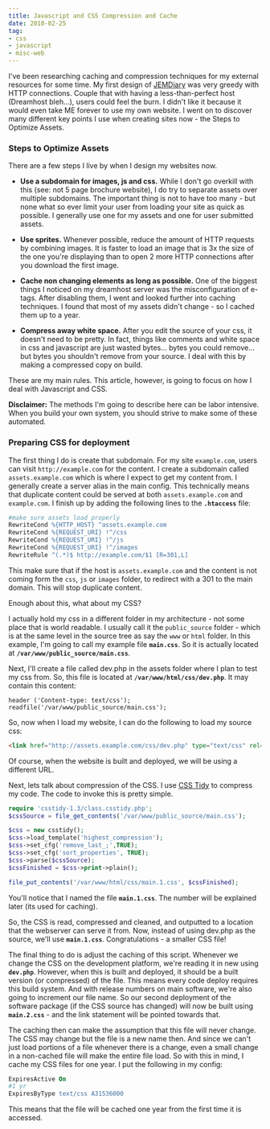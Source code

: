 ```yaml
---
title: Javascript and CSS Compression and Cache
date: 2010-02-25
tag:
- css
- javascript
- misc-web
---
```

I've been researching caching and compression techniques for my external resources for some time.  My first design of [JEMDiary](http://jemdiary.com) was very greedy with HTTP connections.  Couple that with having a less-than-perfect host (Dreamhost bleh...), users could feel the burn.  I didn't like it because it would even take ME forever to use my own website.  I went on to discover many different key points I use when creating sites now - the Steps to Optimize Assets.

<!--more-->

### Steps to Optimize Assets

There are a few steps I live by when I design my websites now.

  * **Use a subdomain for images, js and css.**  While I don't go overkill with this (see: not 5 page brochure website), I do try to separate assets over multiple subdomains.  The important thing is not to have too many - but none what so ever limit your user from loading your site as quick as possible.  I generally use one for my assets and one for user submitted assets.

  * **Use sprites.** Whenever possible, reduce the amount of HTTP requests by combining images.  It is faster to load an image that is 3x the size of the one you're displaying than to open 2 more HTTP connections after you download the first image.

  * **Cache non changing elements as long as possible.**  One of the biggest things I noticed on my dreamhost server was the misconfiguration of e-tags.  After disabling them, I went and looked further into caching techniques.  I found that most of my assets didn't change - so I cached them up to a year.

  * **Compress away white space.**  After you edit the source of your css, it doesn't need to be pretty.  In fact, things like comments and white space in css and javascript are just wasted bytes... bytes you could remove... but bytes you shouldn't remove from your source.  I deal with this by making a compressed copy on build.

These are my main rules.  This article, however, is going to focus on how I deal with Javascript and CSS.

**Disclaimer:** The methods I'm going to describe here can be labor intensive.  When you build your own system, you should strive to make some of these automated.

### Preparing CSS for deployment

The first thing I do is create that subdomain.  For my site `example.com`, users can visit `http://example.com` for the content.  I create a subdomain called `assets.example.com` which is where I expect to get my content from.  I generally create a server alias in the main config.  This technically means that duplicate content could be served at both `assets.example.com` and `example.com`.  I finish up by adding the following lines to the **`.htaccess`** file:
    
```apache
#make sure assets load properly
RewriteCond %{HTTP_HOST} ^assets.example.com
RewriteCond %{REQUEST_URI} !^/css
RewriteCond %{REQUEST_URI} !^/js
RewriteCond %{REQUEST_URI} !^/images
RewriteRule ^(.*)$ http://example.com/$1 [R=301,L]
```

This make sure that if the host is `assets.example.com` and the content is not coming form the `css`, `js` or `images` folder, to redirect with a 301 to the main domain.  This will stop duplicate content.

Enough about this, what about my CSS?

I actually hold my css in a different folder in my architecture - not some place that is world readable.  I usually call it the `public_source` folder - which is at the same level in the source tree as say the `www` or `html` folder.  In this example, I'm going to call my example file **`main.css`**.  So it is actually located at **`/var/www/public_source/main.css`**.

Next, I'll create a file called dev.php in the assets folder where I plan to test my css from.  So, this file is located at **`/var/www/html/css/dev.php`**.  It may contain this content:

    header ('Content-type: text/css');
    readfile('/var/www/public_source/main.css');

So, now when I load my website, I can do the following to load my source css:

```html
<link href="http://assets.example.com/css/dev.php" type="text/css" rel="stylesheet"></link>
```

Of course, when the website is built and deployed, we will be using a different URL.

Next, lets talk about compression of the CSS.  I use [CSS Tidy](http://csstidy.sourceforge.net/) to compress my code.  The code to invoke this is pretty simple.

```php
require 'csstidy-1.3/class.csstidy.php';
$cssSource = file_get_contents('/var/www/public_source/main.css');

$css = new csstidy();
$css->load_template('highest_compression');
$css->set_cfg('remove_last_;',TRUE);
$css->set_cfg('sort_properties', TRUE);
$css->parse($cssSource);
$cssFinished = $css->print->plain();

file_put_contents('/var/www/html/css/main.1.css', $cssFinished);
```

You'll notice that I named the file **`main.1.css`**.  The number will be explained later (its used for caching).

So, the CSS is read, compressed and cleaned, and outputted to a location that the webserver can serve it from.  Now, instead of using dev.php as the source, we'll use **`main.1.css`**.  Congratulations - a smaller CSS file!

The final thing to do is adjust the caching of this script.  Whenever we change the CSS on the development platform, we're reading it in new using **`dev.php`**.  However, when this is built and deployed, it should be a built version (or compressed) of the file.  This means every code deploy requires this build system.  And with release numbers on main software, we're also going to increment our file name.  So our second deployment of the software package (if the CSS source has changed) will now be built using **`main.2.css`** - and the link statement will be pointed towards that.

The caching then can make the assumption that this file will never change.  The CSS may change but the file is a new name then.  And since we can't just load portions of a file whenever there is a change, even a small change in a non-cached file will make the entire file load.  So with this in mind, I cache my CSS files for one year.  I put the following in my config:
    
```apache
ExpiresActive On
#1 yr
ExpiresByType text/css A31536000
```

This means that the file will be cached one year from the first time it is accessed.
